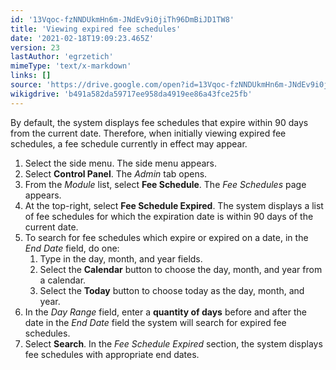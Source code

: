 ```yaml
---
id: '13Vqoc-fzNNDUkmHn6m-JNdEv9i0jiTh96DmBiJD1TW8'
title: 'Viewing expired fee schedules'
date: '2021-02-18T19:09:23.465Z'
version: 23
lastAuthor: 'egrzetich'
mimeType: 'text/x-markdown'
links: []
source: 'https://drive.google.com/open?id=13Vqoc-fzNNDUkmHn6m-JNdEv9i0jiTh96DmBiJD1TW8'
wikigdrive: 'b491a582da59717ee958da4919ee86a43fce25fb'
---
```

By default, the system displays fee schedules that expire within 90 days from the current date. Therefore, when initially viewing expired fee schedules, a fee schedule currently in effect may appear.
1. Select the side menu. The side menu appears.
2. Select <strong>Control Panel</strong>. The <em>Admin</em> tab opens. 
3. From the <em>Module</em> list, select <strong>Fee Schedule</strong>. The <em>Fee Schedules</em> page appears.
4. At the top-right, select <strong>Fee Schedule Expired</strong>. The system displays a list of fee schedules for which the expiration date is within 90 days of the current date.
5. To search for fee schedules which expire or expired on a date, in the <em>End Date</em> field, do one:
   1. Type in the day, month, and year fields.
   2. Select the <strong>Calendar</strong> button to choose the day, month, and year from a calendar.
   3. Select the <strong>Today</strong> button to choose today as the day, month, and year.
6. In the <em>Day Range</em> field, enter a <strong>quantity of days</strong> before and after the date in the <em>End Date</em> field the system will search for expired fee schedules.
7. Select <strong>Search</strong>. In the <em>Fee Schedule Expired</em> section, the system displays fee schedules with appropriate end dates.
